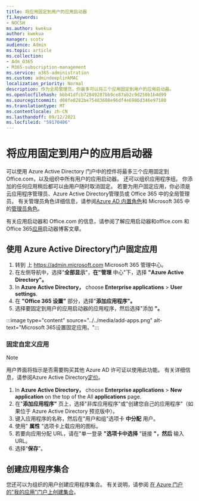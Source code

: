 ```yaml
---
title: 将应用固定到用户的应用启动器
f1.keywords:
- NOCSH
ms.author: kwekua
author: kwekua
manager: scotv
audience: Admin
ms.topic: article
ms.collection:
- Adm_O365
- M365-subscription-management
ms.service: o365-administration
ms.custom: admindeeplinkMAC
localization_priority: Normal
description: 作为全局管理员，你最多可以将三个应用固定到用户的应用启动器。
ms.openlocfilehash: bbb41dfcb72849287bb9ce87ab2c9d250b1b4d99
ms.sourcegitcommit: d08fe0282be75483608e96df4e6986d346e97180
ms.translationtype: MT
ms.contentlocale: zh-CN
ms.lasthandoff: 09/12/2021
ms.locfileid: "59170406"
---
```

# <a name="pin-apps-to-your-users-app-launcher"></a>将应用固定到用户的应用启动器

可以使用 Azure Active Directory 门户中的控件将最多三个应用固定到 Office.com，以及组织中所有用户的应用启动器。 还可以组织应用程序组。 你添加的任何应用稍后都可以由用户随时取消固定。 若要为用户固定应用，你必须是云应用程序管理员、Azure Active Directory管理员或 Office 365 中的全局管理员。 有关管理员角色详细信息，请参阅[Azure AD 内置角色](/azure/active-directory/roles/permissions-reference)和 Microsoft 365 中的[管理员角色](../add-users/about-admin-roles.md)。 

有关应用启动器和 Office.com 的信息，请参阅了解应用启动器和[](https://support.microsoft.com/office/79f12104-6fed-442f-96a0-eb089a3f476a)office.com 和 Office 365[应用](https://techcommunity.microsoft.com/t5/office-365-blog/updates-to-office-com-and-the-office-365-app-launcher/ba-p/1150503)启动器博客文章。

## <a name="use-the-azure-active-directory-portal-to-pin-apps"></a>使用 Azure Active Directory门户固定应用

1. 转到 上 <a href="https://go.microsoft.com/fwlink/p/?linkid=2024339" target="_blank">https://admin.microsoft.com</a> Microsoft 365 管理中心。
2. 在左侧导航中，选择"**全部显示**"，**在"管理** 中心"下，选择 **"Azure Active Directory"。**
3. In **Azure Active Directory，** choose **Enterprise applications**  >  **User settings**.
4. 在 **"Office 365 设置"** 部分，选择"**添加应用程序"。**
5. 选择要固定到用户的应用启动器的应用程序，然后选择"添加 **"。**

:::image type="content" source="../../media/add-apps.png" alt-text="Microsoft 365设置固定应用。":::

### <a name="pin-a-custom-app"></a>固定自定义应用

> [!NOTE]
> 用户界面将指示是否需要购买其他 Azure AD 许可证以使用此功能。 有关详细信息，请参阅Azure Active Directory[定价](https://azure.microsoft.com/pricing/details/active-directory/)。

1. In **Azure Active Directory，** choose **Enterprise applications**  >  **New application** on the top of the All **applications** page.
2. 在"**添加应用程序"** 页上，选择"非库应用程序"或"创建您自己的应用程序"（如果位于 Azure Active Directory 预览版中）。 
3. 键入应用程序的名称，然后在"用户和组"选项卡 **中分配** 用户。
4. 使用" **属性** "选项卡上载应用的图标。
5. 若要向应用分配 URL，请在"单一登录 **"选项卡中选择** "链接 **"，然后** 输入 URL。
6. 选择“**保存**”。

## <a name="create-application-collections"></a>创建应用程序集合

您还可以为组织的用户创建应用程序集合。 有关说明，请参阅 [在 Azure 门户的"我的应用"门户上创建集合](/azure/active-directory/manage-apps/access-panel-collections)。